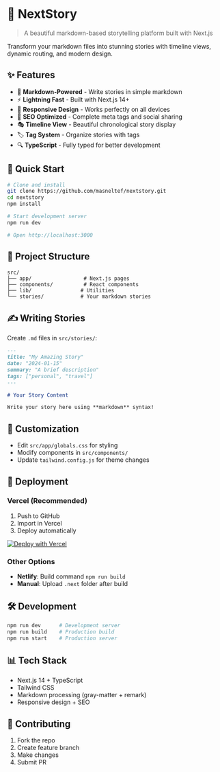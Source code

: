 # 📖 NextStory

> A beautiful markdown-based storytelling platform built with Next.js

Transform your markdown files into stunning stories with timeline views, dynamic routing, and modern design.

## ✨ Features

- 📝 **Markdown-Powered** - Write stories in simple markdown
- ⚡ **Lightning Fast** - Built with Next.js 14+ 
- 📱 **Responsive Design** - Works perfectly on all devices
- 🎯 **SEO Optimized** - Complete meta tags and social sharing
- 🎭 **Timeline View** - Beautiful chronological story display
- 🏷️ **Tag System** - Organize stories with tags
- 🔍 **TypeScript** - Fully typed for better development

## 🚀 Quick Start

```bash
# Clone and install
git clone https://github.com/masneltef/nextstory.git
cd nextstory
npm install

# Start development server
npm run dev

# Open http://localhost:3000
```

## 📁 Project Structure

```
src/
├── app/                 # Next.js pages
├── components/          # React components
├── lib/                # Utilities
└── stories/            # Your markdown stories
```

## ✍️ Writing Stories

Create `.md` files in `src/stories/`:

```markdown
---
title: "My Amazing Story"
date: "2024-01-15"
summary: "A brief description"
tags: ["personal", "travel"]
---

# Your Story Content

Write your story here using **markdown** syntax!
```

## 🎨 Customization

- Edit `src/app/globals.css` for styling
- Modify components in `src/components/`
- Update `tailwind.config.js` for theme changes

## 🚀 Deployment

### Vercel (Recommended)
1. Push to GitHub
2. Import in Vercel
3. Deploy automatically

[![Deploy with Vercel](https://vercel.com/button)](https://vercel.com/new)

### Other Options
- **Netlify**: Build command `npm run build`
- **Manual**: Upload `.next` folder after build

## 🛠️ Development

```bash
npm run dev      # Development server
npm run build    # Production build
npm run start    # Production server
```

## 📊 Tech Stack

- Next.js 14 + TypeScript
- Tailwind CSS
- Markdown processing (gray-matter + remark)
- Responsive design + SEO

## 🤝 Contributing

1. Fork the repo
2. Create feature branch
3. Make changes
4. Submit PR
